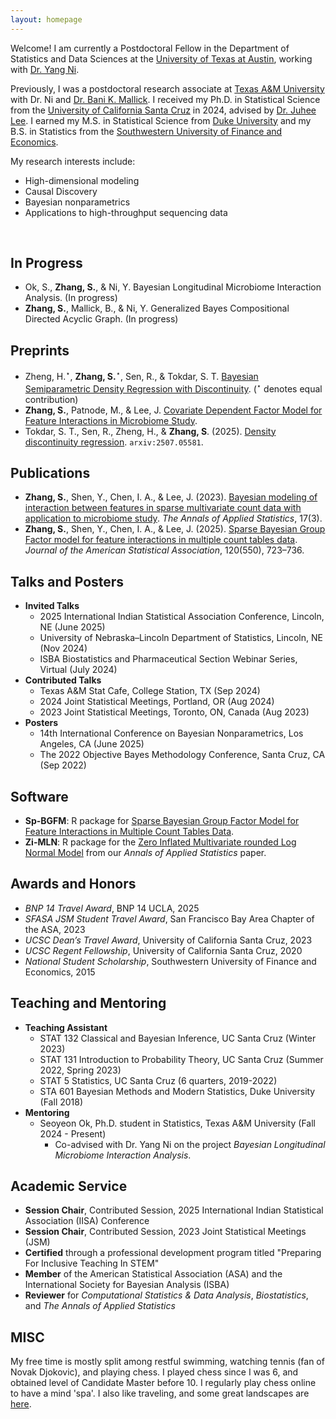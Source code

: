 ```yaml
---
layout: homepage
---
```


Welcome! I am currently a Postdoctoral Fellow in the Department of Statistics and Data Sciences at the [University of Texas at Austin](https://stat.utexas.edu/), working with [Dr. Yang Ni](https://nystat.github.io/yni/).

Previously, I was a postdoctoral research associate at [Texas A&M University](https://stat.tamu.edu/) with Dr. Ni and [Dr. Bani K. Mallick](https://sites.google.com/tamu.edu/bani-k-mallick/bio). I received my Ph.D. in Statistical Science from the [University of California Santa Cruz](https://engineering.ucsc.edu/departments/statistics/) in 2024, advised by [Dr. Juhee Lee](https://sites.google.com/ucsc.edu/juheelee/home). I earned my M.S. in Statistical Science from [Duke University](https://stat.duke.edu/) and my B.S. in Statistics from the [Southwestern University of Finance and Economics](https://stat.swufe.edu.cn/ENGLISH/About.htm).

My research interests include:
- High-dimensional modeling
- Causal Discovery
- Bayesian nonparametrics
- Applications to high-throughput sequencing data

<br>

## In Progress
* Ok, S., **Zhang, S.**, & Ni, Y. Bayesian Longitudinal Microbiome Interaction Analysis. (In progress)
* **Zhang, S.**, Mallick, B., & Ni, Y. Generalized Bayes Compositional Directed Acyclic Graph. (In progress)

## Preprints
* Zheng, H.$^{\star}$, **Zhang, S.**$^{\star}$, Sen, R., & Tokdar, S. T. [Bayesian Semiparametric Density Regression with Discontinuity](https://shuang-jie.github.io/files/SJ-P4.pdf). ($^{\star}$ denotes equal contribution)
* **Zhang, S.**, Patnode, M., & Lee, J. [Covariate Dependent Factor Model for Feature Interactions in Microbiome Study](https://shuang-jie.github.io/files/SJ-P3.pdf).
* Tokdar, S. T., Sen, R., Zheng, H., & **Zhang, S**. (2025). [Density discontinuity regression](https://arxiv.org/abs/2507.05581). `arxiv:2507.05581`.

## Publications
* **Zhang, S.**, Shen, Y., Chen, I. A., & Lee, J. (2023). [Bayesian modeling of interaction between features in sparse multivariate count data with application to microbiome study](https://doi.org/10.1214/22-aoas1690). *The Annals of Applied Statistics*, 17(3).
* **Zhang, S.**, Shen, Y., Chen, I. A., & Lee, J. (2025). [Sparse Bayesian Group Factor model for feature interactions in multiple count tables data](https://doi.org/10.1080/01621459.2025.2449721). *Journal of the American Statistical Association*, 120(550), 723–736.

## Talks and Posters
* **Invited Talks**
    * 2025 International Indian Statistical Association Conference, Lincoln, NE (June 2025)
    * University of Nebraska–Lincoln Department of Statistics, Lincoln, NE (Nov 2024)
    * ISBA Biostatistics and Pharmaceutical Section Webinar Series, Virtual (July 2024)
* **Contributed Talks**
    * Texas A&M Stat Cafe, College Station, TX (Sep 2024)
    * 2024 Joint Statistical Meetings, Portland, OR (Aug 2024)
    * 2023 Joint Statistical Meetings, Toronto, ON, Canada (Aug 2023)
* **Posters**
    * 14th International Conference on Bayesian Nonparametrics, Los Angeles, CA (June 2025)
    * The 2022 Objective Bayes Methodology Conference, Santa Cruz, CA (Sep 2022)

## Software
* **Sp-BGFM**: R package for [Sparse Bayesian Group Factor Model for Feature Interactions in Multiple Count Tables Data](https://github.com/shuang-jie/SP-BGFM).
* **Zi-MLN**: R package for the [Zero Inflated Multivariate rounded Log Normal Model](https://github.com/shuang-jie/ZI-MLN) from our *Annals of Applied Statistics* paper.

## Awards and Honors
* *BNP 14 Travel Award*, BNP 14 UCLA, 2025
* *SFASA JSM Student Travel Award*, San Francisco Bay Area Chapter of the ASA, 2023
* *UCSC Dean’s Travel Award*, University of California Santa Cruz, 2023
* *UCSC Regent Fellowship*, University of California Santa Cruz, 2020
* *National Student Scholarship*, Southwestern University of Finance and Economics, 2015

## Teaching and Mentoring
* **Teaching Assistant**
    * STAT 132 Classical and Bayesian Inference, UC Santa Cruz (Winter 2023)
    * STAT 131 Introduction to Probability Theory, UC Santa Cruz (Summer 2022, Spring 2023)
    * STAT 5 Statistics, UC Santa Cruz (6 quarters, 2019-2022)
    * STA 601 Bayesian Methods and Modern Statistics, Duke University (Fall 2018)
* **Mentoring**
    * Seoyeon Ok, Ph.D. student in Statistics, Texas A&M University (Fall 2024 - Present)
        * Co-advised with Dr. Yang Ni on the project *Bayesian Longitudinal Microbiome Interaction Analysis*.

## Academic Service
* **Session Chair**, Contributed Session, 2025 International Indian Statistical Association (IISA) Conference
* **Session Chair**, Contributed Session, 2023 Joint Statistical Meetings (JSM)
* **Certified** through a professional development program titled "Preparing For Inclusive Teaching In STEM"
* **Member** of the American Statistical Association (ASA) and the International Society for Bayesian Analysis (ISBA)
* **Reviewer** for *Computational Statistics & Data Analysis*, *Biostatistics*, and *The Annals of Applied Statistics*

## MISC
My free time is mostly split among restful swimming, watching tennis (fan of Novak Djokovic), and playing chess. I played chess since I was 6, and obtained level of Candidate Master before 10. I regularly play chess online to have a mind 'spa'. I also like traveling, and some great landscapes are [here](./another-page.html).

